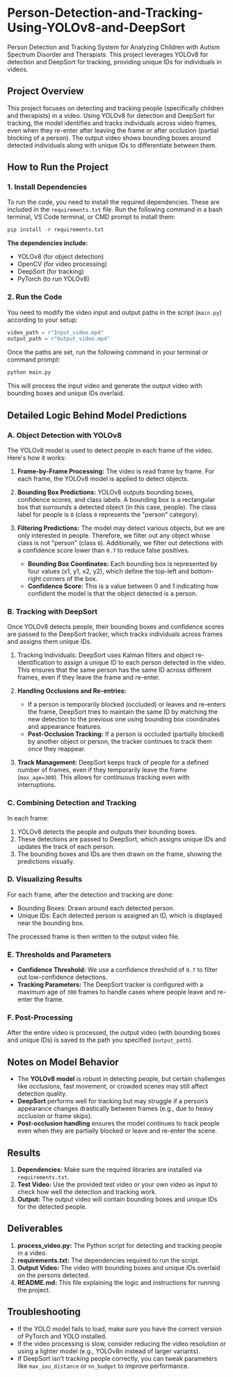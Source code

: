 # Person-Detection-and-Tracking-Using-YOLOv8-and-DeepSort
Person Detection and Tracking System for Analyzing Children with Autism Spectrum Disorder and Therapists. This project leverages YOLOv8 for detection and DeepSort for tracking, providing unique IDs for individuals in videos.

## Project Overview
This project focuses on detecting and tracking people (specifically children and therapists) in a video. Using YOLOv8 for detection and DeepSort for tracking, the model identifies and tracks individuals across video frames, even when they re-enter after leaving the frame or after occlusion (partial blocking of a person). The output video shows bounding boxes around detected individuals along with unique IDs to differentiate between them.

## How to Run the Project
### 1. Install Dependencies
To run the code, you need to install the required dependencies. These are included in the `requirements.txt` file. Run the following command in a bash terminal, VS Code terminal, or CMD prompt to install them:

```python
pip install -r requirements.txt
```

__The dependencies include:__

- YOLOv8 (for object detection)
- OpenCV (for video processing)
-  DeepSort (for tracking)
- PyTorch (to run YOLOv8)



### 2. Run the Code
You need to modify the video input and output paths in the script (`main.py`) according to your setup:

```python
video_path = r"Input_video.mp4"
output_path = r"Output_video.mp4"
```

Once the paths are set, run the following command in your terminal or command prompt:

```python
python main.py
```

This will process the input video and generate the output video with bounding boxes and unique IDs overlaid.

## Detailed Logic Behind Model Predictions
### A. Object Detection with YOLOv8
The YOLOv8 model is used to detect people in each frame of the video. Here's how it works:

1. **Frame-by-Frame Processing:** The video is read frame by frame. For each frame, the YOLOv8 model is applied to detect objects.

2. **Bounding Box Predictions:** YOLOv8 outputs bounding boxes, confidence scores, and class labels. A bounding box is a rectangular box that surrounds a detected object (in this case, people). The class label for people is `0` (class `0` represents the "person" category).

3. **Filtering Predictions:** The model may detect various objects, but we are only interested in people. Therefore, we filter out any object whose class is not "person" (class `0`). Additionally, we filter out detections with a confidence score lower than `0.7` to reduce false positives.
   - __Bounding Box Coordinates:__ Each bounding box is represented by four values (x1, y1, x2, y2), which define the top-left and bottom-right corners of the box.
   - __Confidence Score:__ This is a value between 0 and 1 indicating how confident the model is that the object detected is a person.
  
### B. Tracking with DeepSort
Once YOLOv8 detects people, their bounding boxes and confidence scores are passed to the DeepSort tracker, which tracks individuals across frames and assigns them unique IDs.

1. Tracking Individuals: DeepSort uses Kalman filters and object re-identification to assign a unique ID to each person detected in the video. This ensures that the same person has the same ID across different frames, even if they leave the frame and re-enter.

2. **Handling Occlusions and Re-entries:**

    - If a person is temporarily blocked (occluded) or leaves and re-enters the frame, DeepSort tries to maintain the same ID by matching the new detection to the previous one using bounding box coordinates and appearance features.
    - __Post-Occlusion Tracking:__ If a person is occluded (partially blocked) by another object or person, the tracker continues to track them once they reappear.
   
3. __Track Management:__ DeepSort keeps track of people for a defined number of frames, even if they temporarily leave the frame (`max_age=300`). This allows for continuous tracking even with interruptions.


### C. Combining Detection and Tracking
In each frame:

1. YOLOv8 detects the people and outputs their bounding boxes.
2. These detections are passed to DeepSort, which assigns unique IDs and updates the track of each person.
3. The bounding boxes and IDs are then drawn on the frame, showing the predictions visually.


### D. Visualizing Results
For each frame, after the detection and tracking are done:

- Bounding Boxes: Drawn around each detected person.
- Unique IDs: Each detected person is assigned an ID, which is displayed near the bounding box.

The processed frame is then written to the output video file.

### E. Thresholds and Parameters
- __Confidence Threshold:__ We use a confidence threshold of `0.7` to filter out low-confidence detections.
- __Tracking Parameters:__ The DeepSort tracker is configured with a maximum age of `300` frames to handle cases where people leave and re-enter the frame.

### F. Post-Processing
After the entire video is processed, the output video (with bounding boxes and unique IDs) is saved to the path you specified (`output_path`).


## Notes on Model Behavior
- The __YOLOv8 model__ is robust in detecting people, but certain challenges like occlusions, fast movement, or crowded scenes may still affect detection quality.
- __DeepSort__ performs well for tracking but may struggle if a person’s appearance changes drastically between frames (e.g., due to heavy occlusion or frame skips).
- __Post-occlusion handling__ ensures the model continues to track people even when they are partially blocked or leave and re-enter the scene.


## Results
1. __Dependencies:__ Make sure the required libraries are installed via `requirements.txt`.
2. __Test Video:__ Use the provided test video or your own video as input to check how well the detection and tracking work.
3. __Output:__ The output video will contain bounding boxes and unique IDs for the detected people.


## Deliverables
1. __process_video.py:__ The Python script for detecting and tracking people in a video.
2. __requirements.txt:__ The dependencies required to run the script.
3. __Output Video:__ The video with bounding boxes and unique IDs overlaid on the persons detected.
4. __README.md:__ This file explaining the logic and instructions for running the project.


## Troubleshooting
- If the YOLO model fails to load, make sure you have the correct version of PyTorch and YOLO installed.
- If the video processing is slow, consider reducing the video resolution or using a lighter model (e.g., YOLOv8n instead of larger variants).
- If DeepSort isn’t tracking people correctly, you can tweak parameters like `max_iou_distance` or `nn_budget` to improve performance.
